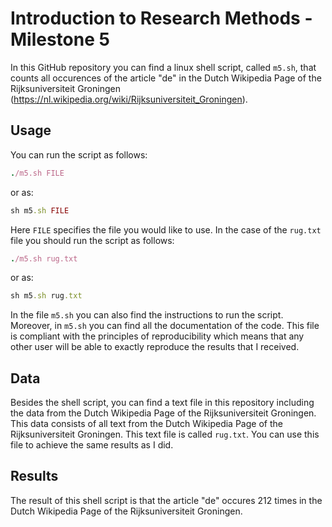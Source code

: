 # Introduction to Research Methods - Milestone 5

In this GitHub repository you can find a linux shell script, called `m5.sh`, that counts all occurences of the article "de" in the Dutch Wikipedia Page of the Rijksuniversiteit Groningen (https://nl.wikipedia.org/wiki/Rijksuniversiteit_Groningen).

## Usage
You can run the script as follows:
```ruby
./m5.sh FILE
```
or as:
```ruby
sh m5.sh FILE
```
Here `FILE` specifies the file you would like to use. In the case of the `rug.txt` file you should run the script as follows:
```ruby
./m5.sh rug.txt
```
or as:
```ruby
sh m5.sh rug.txt
```
In the file `m5.sh` you can also find the instructions to run the script. Moreover, in `m5.sh` you can find all the documentation of the code.
This file is compliant with the principles of reproducibility which means that any other user will be able to exactly reproduce the results that I received.

## Data
Besides the shell script, you can find a text file in this repository including the data from the Dutch Wikipedia Page of the Rijksuniversiteit Groningen. This data consists of all text from the Dutch Wikipedia Page of the Rijksuniversiteit Groningen. This text file is called `rug.txt`. You can use this file to achieve the same results as I did.

## Results
The result of this shell script is that the article "de" occures 212 times in the Dutch Wikipedia Page of the Rijksuniversiteit Groningen.
